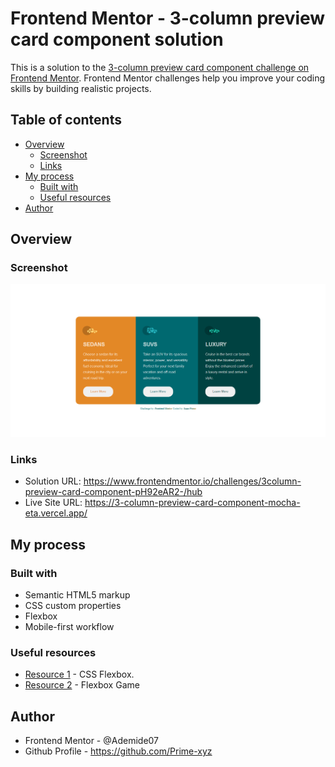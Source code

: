 # Frontend Mentor - 3-column preview card component solution

This is a solution to the [3-column preview card component challenge on Frontend Mentor](https://www.frontendmentor.io/challenges/3column-preview-card-component-pH92eAR2-). Frontend Mentor challenges help you improve your coding skills by building realistic projects. 

## Table of contents

- [Overview](#overview)
  - [Screenshot](#screenshot)
  - [Links](#links)
- [My process](#my-process)
  - [Built with](#built-with)
  - [Useful resources](#useful-resources)
- [Author](#author)


## Overview

### Screenshot

![Screenshot](/Prime-3-column-preview-card-component.png)
  
### Links

- Solution URL: https://www.frontendmentor.io/challenges/3column-preview-card-component-pH92eAR2-/hub
- Live Site URL: https://3-column-preview-card-component-mocha-eta.vercel.app/
## My process

### Built with

- Semantic HTML5 markup
- CSS custom properties
- Flexbox
- Mobile-first workflow

### Useful resources 
- [Resource 1](https://www.w3schools.com) - CSS Flexbox.
- [Resource 2](FlexboxFroggy.com) - Flexbox Game 

## Author
- Frontend Mentor - @Ademide07
- Github Profile - https://github.com/Prime-xyz